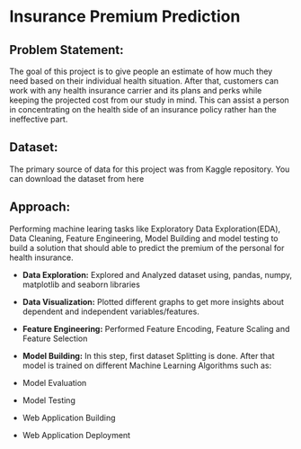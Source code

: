 # Insurance Premium Prediction

## Problem Statement:

The goal of this project is to give people an estimate of how much they need based on
their individual health situation. After that, customers can work with any health
insurance carrier and its plans and perks while keeping the projected cost from our
study in mind. This can assist a person in concentrating on the health side of an
insurance policy rather han the ineffective part.

## Dataset:
The primary source of data for this project was from Kaggle repository.
You can download the dataset from here

## **Approach:**

Performing machine learing tasks like Exploratory Data Exploration(EDA), Data Cleaning, Feature Engineering, Model Building and model testing to build a solution that should able to predict the premium of the personal for health insurance.

- **Data Exploration:** Explored and Analyzed dataset using, pandas, numpy, matplotlib and seaborn libraries
- **Data Visualization:** Plotted different graphs to get more insights about dependent and independent variables/features.
- **Feature Engineering:** Performed Feature Encoding, Feature Scaling and Feature Selection
- **Model Building:** In this step, first dataset Splitting is done. After that model is trained on different Machine Learning Algorithms such as:

- Model Evaluation
- Model Testing
- Web Application Building
- Web Application Deployment
